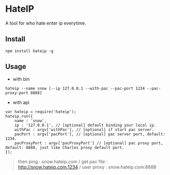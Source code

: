 # HateIP

A tool for who hate enter ip everytime.

## Install

```
npm install hateip -g
```

## Usage

- with bin
  
```
hateip --name snow [--ip 127.0.0.1 --with-pac --pac-port 1234 --pac-proxy-port 8888]
```

- with api
  
```
var hateip = require('hateip');
hateip.run({
    name : 'snow',
    ip : '127.0.0.1', // [optional] default binding your local ip.
    withPac : argv['withPac'], // [optional] if start pac server.
    pacPort : argv['pacPort'], // [optional] pac server port, default: 1234.
    pacProxyPort : argv['pacProxyPort'] // [optional] pac proxy port, default: 8888, just like Charles proxy default port.
});
```


> then ping : snow.hateip.com / get pac file : http://snow.hateip.com:1234 / user proxy :  snow.hateip.com:8888